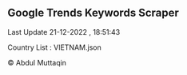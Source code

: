 

## Google Trends Keywords Scraper 
 
Last Update 21-12-2022 , 18:51:43

Country List :
VIETNAM.json



© Abdul Muttaqin 
